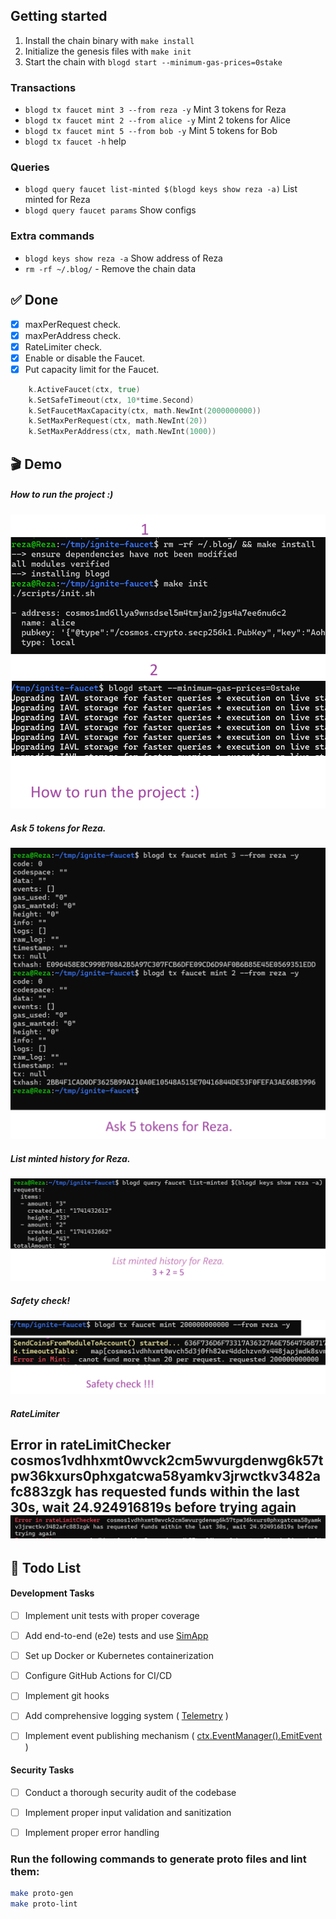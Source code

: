 ## Getting started


1. Install the chain binary with `make install`
2. Initialize the genesis files with `make init`
3. Start the chain with `blogd start --minimum-gas-prices=0stake`


### Transactions
- `blogd tx faucet mint 3 --from reza -y` Mint 3 tokens for Reza
- `blogd tx faucet mint 2 --from alice -y` Mint 2 tokens for Alice
- `blogd tx faucet mint 5 --from bob -y` Mint 5 tokens for Bob
- `blogd tx faucet -h` help



### Queries
- `blogd query faucet list-minted $(blogd keys show reza -a)` List minted for Reza
- `blogd query faucet params` Show configs


### Extra commands
- `blogd keys show reza -a` Show address of Reza
- `rm -rf ~/.blog/` - Remove the chain data


## ✅ Done
* [x] maxPerRequest check.
* [x] maxPerAddress check.
* [x] RateLimiter  check.
* [x] Enable or disable the Faucet.
* [x] Put capacity limit for the Faucet.

```go
	k.ActiveFaucet(ctx, true)
	k.SetSafeTimeout(ctx, 10*time.Second)
	k.SetFaucetMaxCapacity(ctx, math.NewInt(2000000000))
	k.SetMaxPerRequest(ctx, math.NewInt(20))
	k.SetMaxPerAddress(ctx, math.NewInt(1000))
```
## 🎬 Demo
##### How to run the project :)
![img.png](demo/img.png)


##### Ask 5 tokens for Reza.
![img-mint.png](demo/img-mint.png)

##### List minted history for Reza.
![img-history.png](demo/img-history.png)

##### Safety check!

![img-large.png](demo/img-large.png)

##### RateLimiter
Error in rateLimitChecker  cosmos1vdhhxmt0wvck2cm5wvurgdenwg6k57tpw36kxurs0phxgatcwa58yamkv3jrwctkv3482afc883zgk has requested funds within the last 30s, wait 24.924916819s before trying again
![img-rate.png](demo/img-rate.png)
-------------------
## 📝 Todo List

#### Development Tasks
-   [ ] Implement unit tests with proper coverage
-   [ ] Add end-to-end (e2e) tests and use [SimApp](https://docs.cosmos.network/v0.52/learn/advanced/simulation)
-   [ ] Set up Docker or Kubernetes containerization
-   [ ] Configure GitHub Actions for CI/CD
-   [ ] Implement git hooks
-   [ ] Add comprehensive logging system ( [Telemetry](https://docs.cosmos.network/main/learn/advanced/telemetry) )
-   [ ] Implement event publishing mechanism ( [ctx.EventManager().EmitEvent](https://docs.cosmos.network/main/learn/advanced/events) )


#### Security Tasks
- [ ] Conduct a thorough security audit of the codebase
- [ ] Implement proper input validation and sanitization
- [ ] Implement proper error handling






### Run the following commands to generate proto files and lint them:

```bash
make proto-gen
make proto-lint
```

